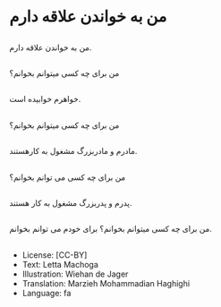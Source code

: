# من به خواندن علاقه دارم

##
من به خواندن علاقه دارم.

##
من برای چه کسی میتوانم بخوانم؟

##
خواهرم خوابیده است.

##
من برای چه کسی میتوانم بخوانم؟

##
مادرم و مادربزرگ مشغول به کارهستند.

##
من برای چه کسی می توانم بخوانم؟

##
پدرم و پدربزرگ مشغول به کار هستند.

##
من برای چه کسی میتوانم بخوانم؟ برای خودم می توانم بخوانم.

##
* License: [CC-BY]
* Text: Letta Machoga
* Illustration: Wiehan de Jager
* Translation: Marzieh Mohammadian Haghighi
* Language: fa
